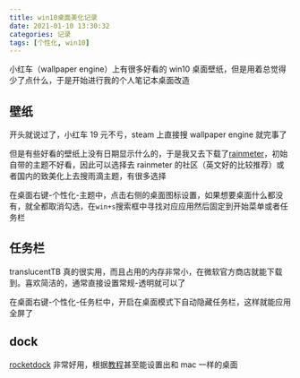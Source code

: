 ```yaml
---
title: win10桌面美化记录
date: 2021-01-10 13:30:32
categories: 记录
tags: [个性化, win10]
---
```


小红车（wallpaper engine）上有很多好看的 win10 桌面壁纸，但是用着总觉得少了点什么，于是开始进行我的个人笔记本桌面改造

## 壁纸

开头就说过了，小红车 19 元不亏，steam 上直接搜 wallpaper engine 就完事了

但是有些好看的壁纸上没有日期显示什么的，于是我又去下载了[rainmeter](https://www.rainmeter.net/)，初始自带的主题不好看，因此可以选择去 rainmeter 的社区（英文好的比较推荐）或者国内的致美化上去搜雨滴主题，有很多选择

在桌面右键-个性化-主题中，点击右侧的桌面图标设置，如果想要桌面什么都没有，就全都取消勾选，在`win+s`搜索框中寻找对应应用然后固定到开始菜单或者任务栏

## 任务栏

translucentTB 真的很实用，而且占用的内存非常小，在微软官方商店就能下载到。喜欢简洁的，通常直接设置常规-透明就可以了

在桌面右键-个性化-任务栏中，开启在桌面模式下自动隐藏任务栏，这样就能应用全屏了

## dock

[rocketdock](https://punklabs.com/) 非常好用，根据[教程](https://zhuanlan.zhihu.com/p/68336871)甚至能设置出和 mac 一样的桌面
